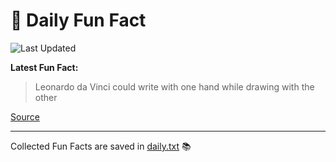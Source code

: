 # 🌟 Daily Fun Fact

![Last Updated](https://img.shields.io/badge/Last_Updated-2025_07_29-blue?style=flat-square)

**Latest Fun Fact:**

> Leonardo da Vinci could write with one hand while drawing with the other

[Source](http://www.djtech.net/humor/useless_facts.htm)

---

Collected Fun Facts are saved in [daily.txt](daily.txt) 📚
